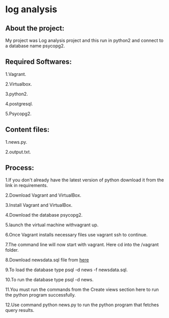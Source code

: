 # log analysis 

## About the project:

My project was Log analysis project and this run in python2 and connect to a database name psycopg2.

## Required Softwares:
  
  1.Vagrant.
  
  2.Virtualbox.
  
  3.python2.
  
  4.postgresql.
  
  5.Psycopg2.
  
## Content files:
  
  1.news.py.
  
  2.output.txt.

## Process:

  1.If you don't already have the latest version of python download it from the link in requirements.
  
  2.Download Vagrant and VirtualBox.
  
  3.Install Vagrant and VirtualBox.
  
  4.Download the database psycopg2.
  
  5.launch the virtual machine withvagrant up.
  
  6.Once Vagrant installs necessary files use vagrant ssh to continue.
  
  7.The command line will now start with vagrant. Here cd into the /vagrant folder.
  
  8.Download newsdata.sql file from [here](https://d17h27t6h515a5.cloudfront.net/topher/2016/August/57b5f748_newsdata/newsdata.zip)
  
  9.To load the database type psql -d news -f newsdata.sql.
  
  10.To run the database type psql -d news.
  
  11.You must run the commands from the Create views section here to run the python program successfully.
  
  12.Use command python news.py to run the python program that fetches query results.
